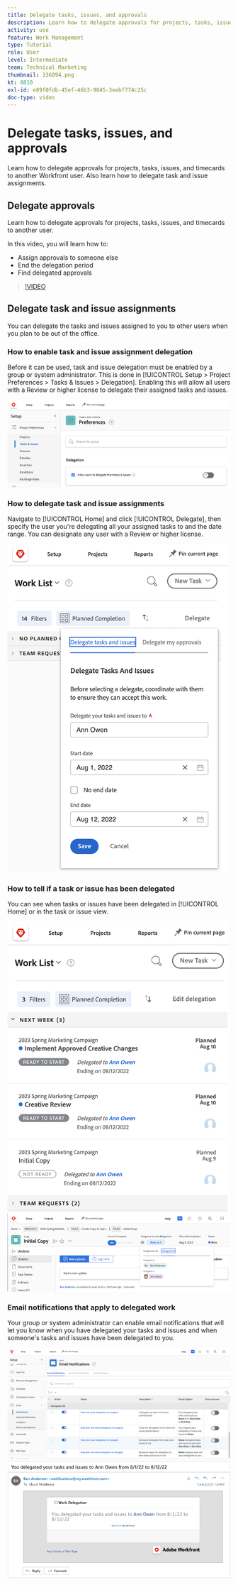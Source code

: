 ```yaml
---
title: Delegate tasks, issues, and approvals
description: Learn how to delegate approvals for projects, tasks, issues, and timecards to another Workfront user. Also learn how to delegate task and issue assignments.
activity: use
feature: Work Management
type: Tutorial
role: User
level: Intermediate
team: Technical Marketing
thumbnail: 336094.png
kt: 8810
exl-id: e89f0fdb-45ef-46b3-9845-3eebf774c25c
doc-type: video
---
```

# Delegate tasks, issues, and approvals

Learn how to delegate approvals for projects, tasks, issues, and timecards to another Workfront user. Also learn how to delegate task and issue assignments.

## Delegate approvals

Learn how to delegate approvals for projects, tasks, issues, and timecards to another user.

In this video, you will learn how to:

* Assign approvals to someone else
* End the delegation period
* Find delegated approvals 

>[!VIDEO](https://video.tv.adobe.com/v/336094/?quality=12)

<!---
learn more URLS
Delegate approval request
--->

## Delegate task and issue assignments

You can delegate the tasks and issues assigned to you to other users when you plan to be out of the office. 

### How to enable task and issue assignment delegation

Before it can be used, task and issue delegation must be enabled by a group or system administrator. This is done in [!UICONTROL Setup > Project Preferences > Tasks & Issues > Delegation]. Enabling this will allow all users with a Review or higher license to delegate their assigned tasks and issues.

![Screenshot showing [!UICONTROL Setup] preferences for delegation](assets/delegation-1.png)

### How to delegate task and issue assignments

Navigate to [!UICONTROL Home] and click [!UICONTROL Delegate], then specify the user you're delegating all your assigned tasks to and the date range. You can designate any user with a Review or higher license.

![Screenshot showing the delegation tab in [!UICONTROL Home]](assets/delegation-2.png)

### How to tell if a task or issue has been delegated

You can see when tasks or issues have been delegated in [!UICONTROL Home] or in the task or issue view.

![Screenshot showing delegated task assignment in [!UICONTROL Home]](assets/delegation-4.png)
![Screenshot showing delegated task assignment in the task view](assets/delegation-3.png)

### Email notifications that apply to delegated work

Your group or system administrator can enable email notifications that will let you know when you have delegated your tasks and issues and when someone's tasks and issues have been delegated to you.

![Screenshot showing [!UICONTROL Setup] email notification options for delegation](assets/delegation-5.png)
![Screenshot showing a work delegation email](assets/delegation-6.png)
